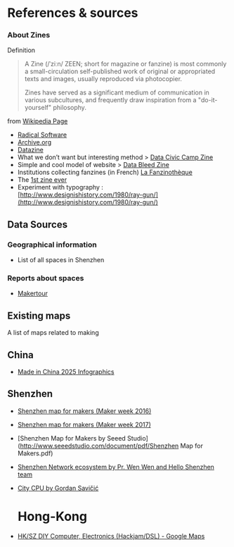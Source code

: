 # References & sources

### About Zines

Definition

> A Zine \(/ˈziːn/ ZEEN; short for magazine or fanzine\) is most commonly a small-circulation self-published work of original or appropriated texts and images, usually reproduced via photocopier.
>
> Zines have served as a significant medium of communication in various subcultures, and frequently draw inspiration from a "do-it-yourself" philosophy.

from [Wikipedia Page]()

* [Radical Software](http://www.radicalsoftware.org/e/volume1nr1.html)
* [Archive.org](https://archive.org/details/zines)
* [Datazine](https://fanlore.org/wiki/Datazine)
* What we don’t want but interesting method &gt; [Data Civic Camp Zine](http://yalsa.ala.org/blog/2017/09/28/civic-data-zine-camp/)
* Simple and cool model of website &gt; [Data Bleed Zine](https://www.datableedzine.com/)
* Institutions collecting fanzines \(in French\) [La Fanzinothèque](http://www.fanzino.org/)
* The [1st zine ever](http://www.punkjourney.com/fanzines.php)
* Experiment with typography : [http://www.designishistory.com/1980/ray-gun/](http://www.designishistory.com/1980/ray-gun/)

## Data Sources

### Geographical information

* List of all spaces in Shenzhen

### Reports about spaces

* [Makertour](http://www.makertour.fr/ateliers-explores/)

## Existing maps

A list of maps related to making

## China

* [Made in China 2025 Infographics](http://english.gov.cn/policies/infographics/2015/05/07/content_281475103012337.htm)

## Shenzhen

* [Shenzhen map for makers \(Maker week 2016\)](https://github.com/lab0x0/szmakermap/issues/1)
* [Shenzhen map for makers \(Maker week 2017\)](https://github.com/lab0x0/szmakermap/issues/2)
* [Shenzhen Map for Makers by Seeed Studio](http://www.seeedstudio.com/document/pdf/Shenzhen Map for Makers.pdf)
* [Shenzhen Network ecosystem by Pr. Wen Wen and Hello Shenzhen team](https://graphcommons.com/graphs/3748aee3-c427-49ea-8050-f9102f51921d)
* [City CPU by Gordan Savičić](https://www.yugo.at/processing/archive/?what=citycpu) 

  # Hong-Kong

* [HK/SZ DIY Computer, Electronics \(Hackjam/DSL\) - Google Maps](https://drive.google.com/open?id=16kKh47gBejiwJuYmUqDxbN1ghlc&usp=sharing)



